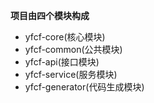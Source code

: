 **项目由四个模块构成**


- yfcf-core(核心模块)
- yfcf-common(公共模块)
- yfcf-api(接口模块)
- yfcf-service(服务模块)
- yfcf-generator(代码生成模块)